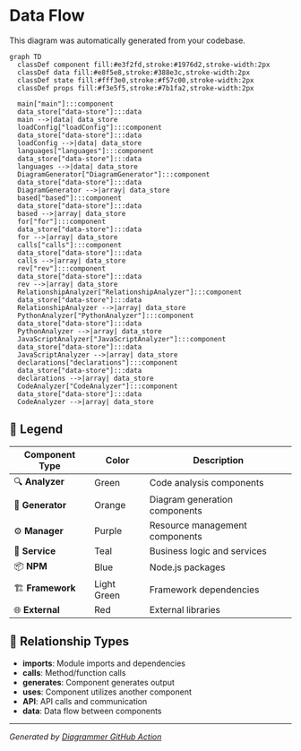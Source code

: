 # Data Flow

This diagram was automatically generated from your codebase.



```mermaid
graph TD
  classDef component fill:#e3f2fd,stroke:#1976d2,stroke-width:2px
  classDef data fill:#e8f5e8,stroke:#388e3c,stroke-width:2px
  classDef state fill:#fff3e0,stroke:#f57c00,stroke-width:2px
  classDef props fill:#f3e5f5,stroke:#7b1fa2,stroke-width:2px

  main["main"]:::component
  data_store["data-store"]:::data
  main -->|data| data_store
  loadConfig["loadConfig"]:::component
  data_store["data-store"]:::data
  loadConfig -->|data| data_store
  languages["languages"]:::component
  data_store["data-store"]:::data
  languages -->|data| data_store
  DiagramGenerator["DiagramGenerator"]:::component
  data_store["data-store"]:::data
  DiagramGenerator -->|array| data_store
  based["based"]:::component
  data_store["data-store"]:::data
  based -->|array| data_store
  for["for"]:::component
  data_store["data-store"]:::data
  for -->|array| data_store
  calls["calls"]:::component
  data_store["data-store"]:::data
  calls -->|array| data_store
  rev["rev"]:::component
  data_store["data-store"]:::data
  rev -->|array| data_store
  RelationshipAnalyzer["RelationshipAnalyzer"]:::component
  data_store["data-store"]:::data
  RelationshipAnalyzer -->|array| data_store
  PythonAnalyzer["PythonAnalyzer"]:::component
  data_store["data-store"]:::data
  PythonAnalyzer -->|array| data_store
  JavaScriptAnalyzer["JavaScriptAnalyzer"]:::component
  data_store["data-store"]:::data
  JavaScriptAnalyzer -->|array| data_store
  declarations["declarations"]:::component
  data_store["data-store"]:::data
  declarations -->|array| data_store
  CodeAnalyzer["CodeAnalyzer"]:::component
  data_store["data-store"]:::data
  CodeAnalyzer -->|array| data_store

```

## 🎨 Legend

| Component Type | Color | Description |
|---|---|---|
| 🔍 **Analyzer** | Green | Code analysis components |
| 🎨 **Generator** | Orange | Diagram generation components |
| ⚙️ **Manager** | Purple | Resource management components |
| 🔧 **Service** | Teal | Business logic and services |
| 📦 **NPM** | Blue | Node.js packages |
| 🏗️ **Framework** | Light Green | Framework dependencies |
| 🌐 **External** | Red | External libraries |

## 🔗 Relationship Types

- **imports**: Module imports and dependencies
- **calls**: Method/function calls
- **generates**: Component generates output
- **uses**: Component utilizes another component
- **API**: API calls and communication
- **data**: Data flow between components


---
*Generated by [Diagrammer GitHub Action](https://github.com/samjhill/diagrammer)*
